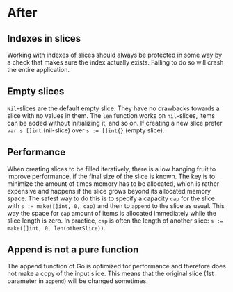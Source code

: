 # After

## Indexes in slices

Working with indexes of slices should always be protected in some way by a check that makes sure the index actually exists.
Failing to do so will crash the entire application.

## Empty slices

`Nil`-slices are the default empty slice. They have no drawbacks towards a slice with no values in them.
The `len` function works on `nil`-slices, items can be added without initializing it, and so on.
If creating a new slice prefer `var s []int` (nil-slice) over `s := []int{}` (empty slice).

## Performance

When creating slices to be filled iteratively, there is a low hanging fruit to improve performance, if the final size of the slice is known.
The key is to minimize the amount of times memory has to be allocated, which is rather expensive and happens if the slice grows beyond its allocated memory space.
The safest way to do this is to specify a capacity `cap` for the slice with `s := make([]int, 0, cap)` and then to `append` to the slice as usual.
This way the space for `cap` amount of items is allocated immediately while the slice length is zero.
In practice, `cap` is often the length of another slice: `s := make([]int, 0, len(otherSlice))`.

## Append is not a pure function

The append function of Go is optimized for performance and therefore does not make a copy of the input slice.
This means that the original slice (1st parameter in `append`) will be changed sometimes.
